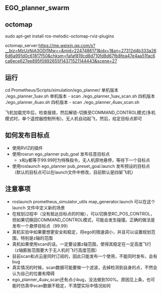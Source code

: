 ## EGO_planner_swarm

## octomap

sudo apt-get install ros-melodic-octomap-rviz-plugins


octomap_server:https://mp.weixin.qq.com/s?__biz=MzUzNjA3ODI1Mw==&mid=2247486171&idx=1&sn=27312d4b333a266d6a991d0c61817f50&chksm=fafaf819cd8d710fd8d67fb8fea47e4aa51fac6ca6ece627ee895f0892655f14371521144443&scene=27

## 运行

cd Prometheus/Scripts/simulation/ego_planner/
单机版本
./ego_planner_1uav.sh
单机版本 - scan
./ego_planner_1uav_scan.sh
四机版本
./ego_planner_4uav.sh
四机版本 - scan
./ego_planner_4uav_scan.sh

飞机加载完毕后，检查报错，然后解锁-切换至COMMAND_CONTROL模式(多机模式时，单个遥控器控制所有)，无人机自动起飞，然后，给定目标点即可

## 如何发布目标点

 - 使用RVIZ的插件
 - 使用rosrun ego_planner pub_goal 发布任意目标点
    - x和y都等于99.99时为特殊指令，无人机原地悬停，等待下一个目标点
 - 使用roslaunch ego_planner pub_preset_goal.launch 发布预设的目标点（默认的目标点可以在launch文件中修改，目前默认是四架飞机）


## 注意事项

 - roslaunch prometheus_simulator_utils map_generator.launch 可以在这个launch 文件中定义新的场景
 - 在规划过程中（没有抵达目标点的时候），可以切换至RC_POS_CONTROL，但如果切换回COMMAND_CONTROL模式，可能会发生碰撞。正确的做法是发布一个悬停目标点（99.99）
 - 真机实验中如果要想更安全和稳定，将ego的限速调小，并且可以设置规划范围，特别是z轴的范围
 - 真机如果使用scan的话，一定要设置z轴范围，使得其稳定在一定高度飞行（z轴膨胀范围要大于无人机的飞行高度范围）
 - 目前scan和点云是同时订阅的，因此只能发布一个使用，不能同时发布，会有bug
 - 真实情况的时候，scan数据可能要做一个滤波，去掉检测到自身的点，不然会认为自己的位置有障碍
 - ego_planner_4uav_scan还有点小bug，没法做到100%。原因见上条，也可能时仿真中scan数据不稳定，不清楚实际中情况如何